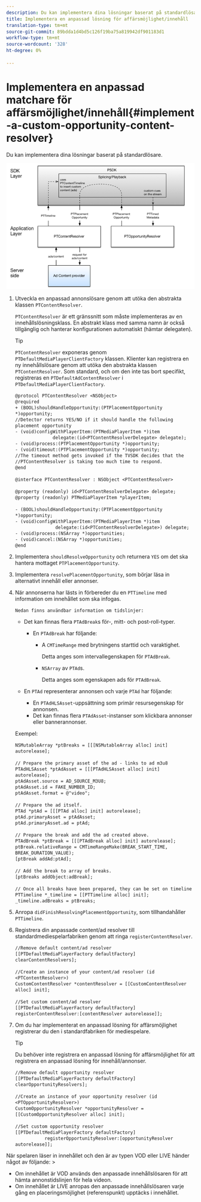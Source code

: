 ```yaml
---
description: Du kan implementera dina lösningar baserat på standardlösare.
title: Implementera en anpassad lösning för affärsmöjlighet/innehåll
translation-type: tm+mt
source-git-commit: 89bdda1d4bd5c126f19ba75a819942df901183d1
workflow-type: tm+mt
source-wordcount: '328'
ht-degree: 0%

---
```



# Implementera en anpassad matchare för affärsmöjlighet/innehåll{#implement-a-custom-opportunity-content-resolver}

Du kan implementera dina lösningar baserat på standardlösare.

<!--<a id="fig_CC41E2A66BDB4115821F33737B46A09B"></a>-->

![](assets/ios_psdk_content_resolver.png)

1. Utveckla en anpassad annonslösare genom att utöka den abstrakta klassen `PTContentResolver`.

   `PTContentResolver` är ett gränssnitt som måste implementeras av en innehållslösningsklass. En abstrakt klass med samma namn är också tillgänglig och hanterar konfigurationen automatiskt (hämtar delegaten).

   >[!TIP]
   >
   >`PTContentResolver` exponeras genom  `PTDefaultMediaPlayerClientFactory` klassen. Klienter kan registrera en ny innehållslösare genom att utöka den abstrakta klassen `PTContentResolver`. Som standard, och om den inte tas bort specifikt, registreras en `PTDefaultAdContentResolver` i `PTDefaultMediaPlayerClientFactory`.

   ```
   @protocol PTContentResolver <NSObject> 
   @required 
   + (BOOL)shouldHandleOpportunity:(PTPlacementOpportunity *)opportunity;  
   //Detector returns YES/NO if it should handle the following placement opportunity 
   - (void)configWithPlayerItem:(PTMediaPlayerItem *)item  
                 delegate:(id<PTContentResolverDelegate> delegate); 
   - (void)process:(PTPlacementOpportunity *)opportunity; 
   - (void)timeout:(PTPlacementOpportunity *)opportunity;  
   //The timeout method gets invoked if the TVSDK decides that the  
   //PTContentResolver is taking too much time to respond. 
   @end 
   
   @interface PTContentResolver : NSObject <PTContentResolver> 
   
   @property (readonly) id<PTContentResolverDelegate> delegate; 
   @property (readonly) PTMediaPlayerItem *playerItem; 
   
   - (BOOL)shouldHandleOpportunity:(PTPlacementOpportunity *)opportunity; 
   - (void)configWithPlayerItem:(PTMediaPlayerItem *)item  
                  delegate:(id<PTContentResolverDelegate>) delegate; 
   - (void)process:(NSArray *)opportunities; 
   - (void)cancel:(NSArray *)opportunities; 
   @end
   ```

1. Implementera `shouldResolveOpportunity` och returnera `YES` om det ska hantera mottaget `PTPlacementOpportunity`.
1. Implementera `resolvePlacementOpportunity`, som börjar läsa in alternativt innehåll eller annonser.
1. När annonserna har lästs in förbereder du en `PTTimeline` med information om innehållet som ska infogas.

       Nedan finns användbar information om tidslinjer:
   
   * Det kan finnas flera `PTAdBreak`s för-, mitt- och post-roll-typer.

      * En `PTAdBreak` har följande:

         * A `CMTimeRange` med brytningens starttid och varaktighet.

            Detta anges som intervallegenskapen för `PTAdBreak`.

         * `NSArray` av  `PTAd`s.

            Detta anges som egenskapen ads för `PTAdBreak`.
   * En `PTAd` representerar annonsen och varje `PTAd` har följande:

      * En `PTAdHLSAsset`-uppsättning som primär resursegenskap för annonsen.
      * Det kan finnas flera `PTAdAsset`-instanser som klickbara annonser eller bannerannonser.

   Exempel:

   ```
   NSMutableArray *ptBreaks = [[[NSMutableArray alloc] init] autorelease]; 
   
   // Prepare the primary asset of the ad - links to ad m3u8 
   PTAdHLSAsset *ptAdAsset = [[[PTAdHLSAsset alloc] init] autorelease]; 
   ptAdAsset.source = AD_SOURCE_M3U8; 
   ptAdAsset.id = FAKE_NUMBER_ID; 
   ptAdAsset.format = @"video"; 
   
   // Prepare the ad itself. 
   PTAd *ptAd = [[[PTAd alloc] init] autorelease]; 
   ptAd.primaryAsset = ptAdAsset; 
   ptAd.primaryAsset.ad = ptAd; 
   
   // Prepare the break and add the ad created above. 
   PTAdBreak *ptBreak = [[[PTAdBreak alloc] init] autorelease]; 
   ptBreak.relativeRange = CMTimeRangeMake(BREAK_START_TIME, BREAK_DURATION_VALUE); 
   [ptBreak addAd:ptAd]; 
   
   // Add the break to array of breaks. 
   [ptBreaks addObject:adBreak]; 
   
   // Once all breaks have been prepared, they can be set on timeline 
   PTTimeline *_timeline = [[PTTimeline alloc] init]; 
   _timeline.adBreaks = ptBreaks;
   ```

1. Anropa `didFinishResolvingPlacementOpportunity`, som tillhandahåller `PTTimeline`.
1. Registrera din anpassade content/ad resolver till standardmediespelarfabriken genom att ringa `registerContentResolver`.

   ```
   //Remove default content/ad resolver 
   [[PTDefaultMediaPlayerFactory defaultFactory] clearContentResolvers]; 
   
   //Create an instance of your content/ad resolver (id <PTContentResolver>) 
   CustomContentResolver *contentResolver = [[CustomContentResolver alloc] init]; 
   
   //Set custom content/ad resolver 
   [[PTDefaultMediaPlayerFactory defaultFactory] registerContentResolver:[contentResolver autorelease]];
   ```

1. Om du har implementerat en anpassad lösning för affärsmöjlighet registrerar du den i standardfabriken för mediespelare.

   >[!TIP]
   >
   >Du behöver inte registrera en anpassad lösning för affärsmöjlighet för att registrera en anpassad lösning för innehåll/annonser.

   ```
   //Remove default opportunity resolver 
   [[PTDefaultMediaPlayerFactory defaultFactory] clearOpportunityResolvers]; 
   
   //Create an instance of your opportunity resolver (id <PTOpportunityResolver>) 
   CustomOpportunityResolver *opportunityResolver = [[CustomOpportunityResolver alloc] init]; 
   
   //Set custom opportunity resolver 
   [[PTDefaultMediaPlayerFactory defaultFactory]  
              registerOpportunityResolver:[opportunityResolver autorelease]];
   ```

När spelaren läser in innehållet och den är av typen VOD eller LIVE händer något av följande: >
* Om innehållet är VOD används den anpassade innehållslösaren för att hämta annonstidslinjen för hela videon.
* Om innehållet är LIVE anropas den anpassade innehållslösaren varje gång en placeringsmöjlighet (referenspunkt) upptäcks i innehållet.

